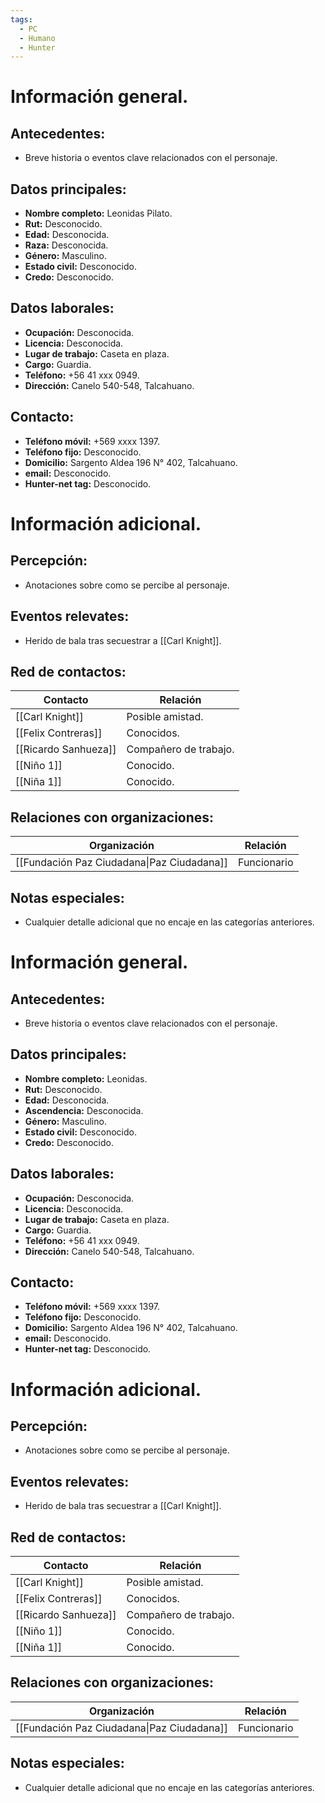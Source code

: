 ```yaml
---
tags:
  - PC
  - Humano
  - Hunter
---
```

# Información general.

## Antecedentes:

- Breve historia o eventos clave relacionados con el personaje.
## Datos principales:

- **Nombre completo:** Leonidas Pilato.
- **Rut:** Desconocido.
- **Edad:** Desconocida.
- **Raza:** Desconocida.
- **Género:** Masculino.
- **Estado civil:** Desconocido.
- **Credo:** Desconocido.

## Datos laborales:

- **Ocupación:** Desconocida.
- **Licencia:** Desconocida.
- **Lugar de trabajo:** Caseta en plaza.
- **Cargo:** Guardia.
- **Teléfono:** +56 41 xxx 0949.
- **Dirección:** Canelo 540-548, Talcahuano.

## Contacto:

- **Teléfono móvil:** +569 xxxx 1397.
- **Teléfono fijo:** Desconocido.
- **Domicilio:** Sargento Aldea 196 N° 402, Talcahuano.
- **email:** Desconocido.
- **Hunter-net tag:** Desconocido.

# Información adicional.

## Percepción:

- Anotaciones sobre como se percibe al personaje.
## Eventos relevates:

- Herido de bala tras secuestrar a [[Carl Knight]].
## Red de contactos:

| Contacto         | Relación              |
|------------------|-----------------------|
| [[Carl Knight]]        | Posible amistad.      |
| [[Felix Contreras]]  | Conocidos.            |
| [[Ricardo Sanhueza]] | Compañero de trabajo. |
| [[Niño 1]]           | Conocido.             |
| [[Niña 1]]           | Conocido.             |

## Relaciones con organizaciones:

| Organización   | Relación    |
|----------------|-------------|
| [[Fundación Paz Ciudadana\|Paz Ciudadana]]  | Funcionario |

## Notas especiales:

- Cualquier detalle adicional que no encaje en las categorías anteriores.

# Información general.

## Antecedentes:

- Breve historia o eventos clave relacionados con el personaje.
## Datos principales:

- **Nombre completo:** Leonidas.
- **Rut:** Desconocido.
- **Edad:** Desconocida.
- **Ascendencia:** Desconocida.
- **Género:** Masculino.
- **Estado civil:** Desconocido.
- **Credo:** Desconocido.

## Datos laborales:

- **Ocupación:** Desconocida.
- **Licencia:** Desconocida.
- **Lugar de trabajo:** Caseta en plaza.
- **Cargo:** Guardia.
- **Teléfono:** +56 41 xxx 0949.
- **Dirección:** Canelo 540-548, Talcahuano.

## Contacto:

- **Teléfono móvil:** +569 xxxx 1397.
- **Teléfono fijo:** Desconocido.
- **Domicilio:** Sargento Aldea 196 N° 402, Talcahuano.
- **email:** Desconocido.
- **Hunter-net tag:** Desconocido.

# Información adicional.

## Percepción:

- Anotaciones sobre como se percibe al personaje.
## Eventos relevates:

- Herido de bala tras secuestrar a [[Carl Knight]].
## Red de contactos:

| Contacto         | Relación              |
|------------------|-----------------------|
| [[Carl Knight]]        | Posible amistad.      |
| [[Felix Contreras]]  | Conocidos.            |
| [[Ricardo Sanhueza]] | Compañero de trabajo. |
| [[Niño 1]]           | Conocido.             |
| [[Niña 1]]           | Conocido.             |

## Relaciones con organizaciones:

| Organización   | Relación    |
|----------------|-------------|
| [[Fundación Paz Ciudadana\|Paz Ciudadana]]  | Funcionario |

## Notas especiales:

- Cualquier detalle adicional que no encaje en las categorías anteriores.